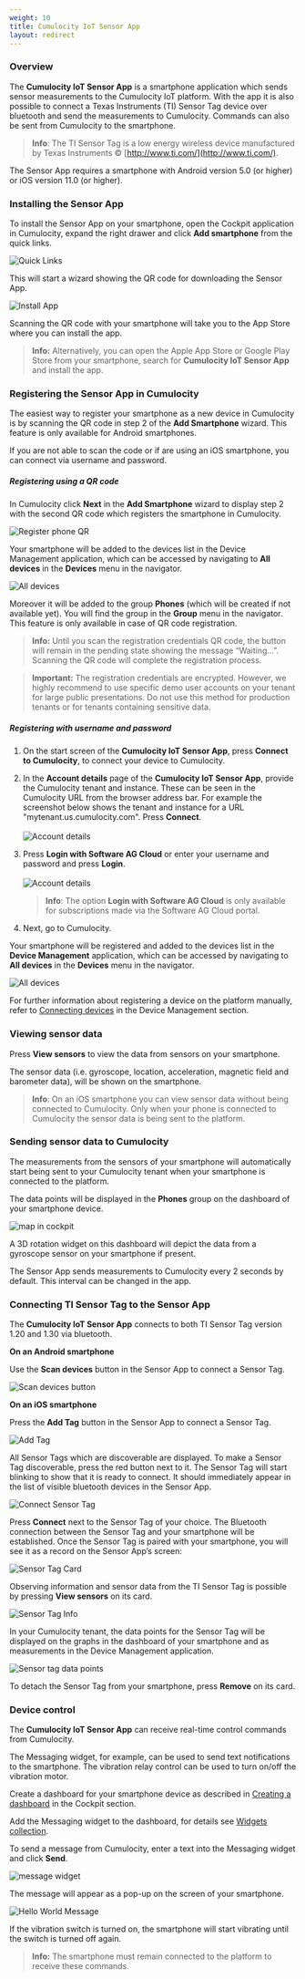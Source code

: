 ```yaml
---
weight: 10
title: Cumulocity IoT Sensor App
layout: redirect
---
```


### Overview

The **Cumulocity IoT Sensor App** is a smartphone application which sends sensor measurements to the Cumulocity IoT platform. With the app it is also possible to connect a Texas Instruments (TI) Sensor Tag device over bluetooth and send the measurements to Cumulocity. Commands can also be sent from Cumulocity to the smartphone.  

>**Info**: The TI Sensor Tag is a low energy wireless device manufactured by Texas Instruments © [http://www.ti.com/](http://www.ti.com/).

The Sensor App requires a smartphone with Android version 5.0 (or higher) or iOS version 11.0 (or higher). 

### Installing the Sensor App

To install the Sensor App on your smartphone, open the Cockpit application in Cumulocity, expand the right drawer and click **Add smartphone** from the quick links.

![Quick Links](/guides/images/users-guide/csa/csa-quick-links.png)

This will start a wizard showing the QR code for downloading the Sensor App.

![Install App](/guides/images/users-guide/csa/csa-qr-code.png)

Scanning the QR code with your smartphone will take you to the App Store where you can install the app.

> **Info:** Alternatively, you can open the Apple App Store or Google Play Store from your smartphone, search for **Cumulocity IoT Sensor App** and install the app.

### Registering the Sensor App in Cumulocity

The easiest way to register your smartphone as a new device in Cumulocity is by scanning the QR code in step 2 of the **Add Smartphone** wizard. This feature is only available for Android smartphones. 

If you are not able to scan the code or if are using an iOS smartphone, you can connect via username and password.

##### Registering using a QR code

In Cumulocity click **Next** in the **Add Smartphone** wizard to display step 2 with the second QR code which registers the smartphone in Cumulocity.

![Register phone QR](/guides/images/users-guide/csa/csa-register-phone.png)

Your smartphone will be added to the devices list in the Device Management application, which can be accessed by navigating to **All devices** in the **Devices** menu in the navigator.

![All devices](/guides/images/users-guide/csa/csa-device-list.png)

Moreover it will be added to the group **Phones** (which will be created if not available yet). You will find the group in the **Group** menu in the navigator. This feature is only available in case of QR code registration.

> **Info:** Until you scan the registration credentials QR code, the button will remain in the pending state showing the message “Waiting...”. Scanning the QR code will complete the registration process.

> **Important:** The registration credentials are encrypted. However, we highly recommend to use specific demo user accounts on your tenant for large public presentations. Do not use this method for production tenants or for tenants containing sensitive data.

##### Registering with username and password

1. On the start screen of the **Cumulocity IoT Sensor App**, press **Connect to Cumulocity**, to connect your device to Cumulocity.
2. In the **Account details** page of the **Cumulocity IoT Sensor App**, provide the Cumulocity tenant and instance. These can be seen in the Cumulocity URL from the browser address bar. For example the screenshot below shows the tenant and instance for a URL "mytenant.us.cumulocity.com". Press **Connect**.
<br><br>![Account details](/guides/images/users-guide/csa/csa-ios-accountdetails-connect.png)

3. Press **Login with Software AG Cloud** or enter your username and password and press **Login**. 
<br><br>![Account details](/guides/images/users-guide/csa/csa-ios-accountdetails-login.png)

	>**Info**: The option **Login with Software AG Cloud** is only available for subscriptions made via the Software AG Cloud portal.

4. Next, go to Cumulocity.

Your smartphone will be registered and added to the devices list in the **Device Management** application, which can be accessed by navigating to **All devices** in the **Devices** menu in the navigator.

![All devices](/guides/images/users-guide/csa/csa-device-list.png)

For further information about registering a device on the platform manually, refer to [Connecting devices](/guides/users-guide/device-management#device-registration) in the Device Management section.

### Viewing sensor data

Press **View sensors** to view the data from sensors on your smartphone.

The sensor data (i.e. gyroscope, location, acceleration, magnetic field and barometer data), will be shown on the smartphone.

>**Info**: On an iOS smartphone you can view sensor data without being connected to Cumulocity. Only when your phone is connected to Cumulocity the sensor data is being sent to the platform.

### Sending sensor data to Cumulocity

The measurements from the sensors of your smartphone will automatically start being sent to your Cumulocity tenant when your smartphone is connected to the platform.

The data points will be displayed in the **Phones** group on the dashboard of your smartphone device.

![map in cockpit](/guides/images/users-guide/csa/mapincockpit2.png)

A 3D rotation widget on this dashboard will depict the data from a gyroscope sensor on your smartphone if present.

The Sensor App sends measurements to Cumulocity every 2 seconds by default. This interval can be changed in the app.

### Connecting TI Sensor Tag to the Sensor App

The **Cumulocity IoT Sensor App** connects to both TI Sensor Tag version 1.20 and 1.30 via bluetooth. 

**On an Android smartphone**

Use the **Scan devices** button in the Sensor App to connect a Sensor Tag.

![Scan devices button](/guides/images/users-guide/csa/csa-scan-devices.png)

**On an iOS smartphone**

Press the **Add Tag** button in the Sensor App to connect a Sensor Tag.

![Add Tag](/guides/images/users-guide/csa/csa-ios-add-tag.png)


All Sensor Tags which are discoverable are displayed. To make a Sensor Tag discoverable, press the red button next to it. The Sensor Tag will start blinking to show that it is ready to connect. It should immediately appear in the list of visible bluetooth devices in the Sensor App.

![Connect Sensor Tag](/guides/images/users-guide/csa/csa-bluetooth.png)

Press **Connect** next to the Sensor Tag of your choice. The Bluetooth connection between the Sensor Tag and your smartphone will be established. Once the Sensor Tag is paired with your smartphone, you will see it as a record on the Sensor App’s screen:

![Sensor Tag Card](/guides/images/users-guide/csa/csa-ticard.png)

Observing information and sensor data from the TI Sensor Tag is possible by pressing **View sensors** on its card.

![Sensor Tag Info](/guides/images/users-guide/csa/csa-sensortag-info.png)

In your Cumulocity tenant, the data points for the Sensor Tag will be displayed on the graphs in the dashboard of your smartphone and as measurements in the Device Management application.

![Sensor tag data points](/guides/images/users-guide/csa/sensortagdatapoints.png)

To detach the Sensor Tag from your smartphone, press **Remove** on its card.

### Device control

The **Cumulocity IoT Sensor App** can receive real-time control commands from Cumulocity. 

The Messaging widget, for example, can be used to send text notifications to the smartphone. The vibration relay control can be used to turn on/off the vibration motor. 

Create a dashboard for your smartphone device as described in [Creating a dashboard](/guides/users-guide/cockpit#creating-dashboards) in the Cockpit section. 

Add the Messaging widget to the dashboard, for details see [Widgets collection](guides/users-guide/cockpit/widgets). 

To send a message from Cumulocity, enter a text into the Messaging widget and click **Send**.

![message widget](/guides/images/users-guide/csa/csa-messaging-widget.png)

The message will appear as a pop-up on the screen of your smartphone.

![Hello World Message](/guides/images/users-guide/csa/helloworldnew.png)

If the vibration switch is turned on, the smartphone will start vibrating until the switch is turned off again.

> **Info:** The smartphone must remain connected to the platform to receive these commands. 